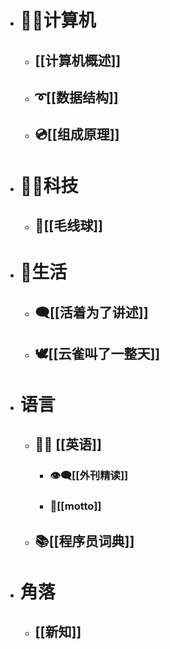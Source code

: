 - # 🐱‍💻计算机
	- ## [[计算机概述]]
	- ## ➰[[数据结构]]
	- ## 💿[[组成原理]]
- # 👩‍🚀科技
	- ## 🧶[[毛线球]]
- # 🍪生活
	- ## 🗨️[[活着为了讲述]]
	- ## 🕊️[[云雀叫了一整天]]
- # 语言
	- ## 💂‍♂️ [[英语]]
		- ### 👁️‍🗨️[[外刊精读]]
		- ### 🔖[[motto]]
	- ## 📚[[程序员词典]]
- # 角落
	- ## [[新知]]